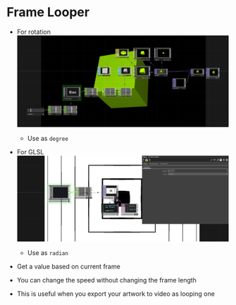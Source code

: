 # Frame Looper
- For rotation
    ![](./art/art.jpg)
    - Use as `degree`

- For GLSL
![](./art/art2.jpg)
    - Use as `radian`

- Get a value based on current frame
- You can change the speed without changing the frame length
- This is useful when you export your artwork to video as looping one